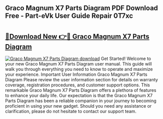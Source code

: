 ## Graco Magnum X7 Parts Diagram PDF Download Free - Part-eVk User Guide Repair 0T7xc

# <h2><a href="http://dfkq7vo.blite.top/?on=Graco+Magnum+X7+Parts+Diagram">🔗Download New 👉🔴 Graco Magnum X7 Parts Diagram</a></h2>

[![Graco Magnum X7 Parts Diagram download](https://i.imgur.com/lujVjoI.png)](http://dfkq7vo.blite.top/?on=Graco+Magnum+X7+Parts+Diagram)
Get Started! Welcome to your new Graco Magnum X7 Parts Diagram user manual. This guide will walk you through everything you need to know to operate and maximize your experience. Important User Information Graco Magnum X7 Parts Diagram Please review the user information section for details on warranty coverage, registration procedures, and customer support options. This remarkable Graco Magnum X7 Parts Diagram offers a plethora of features to enhance your daily life. Our expectation is that the Graco Magnum X7 Parts Diagram has been a reliable companion in your journey to becoming proficient in using your new gadget. Should you need any assistance or clarification, please do not hesitate to contact our support team.
